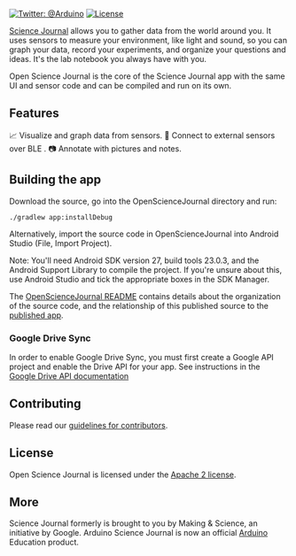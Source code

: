 [![Twitter: @Arduino](https://img.shields.io/badge/Contact-%40Arduino-orange)](https://twitter.com/arduino)
[![License](https://img.shields.io/badge/License-Apache%202.0-blue.svg)](https://opensource.org/licenses/Apache-2.0)

[Science Journal][play-store] allows you to gather data from the world around you. It uses sensors to measure your environment, like light and sound, so you can graph your data, record your experiments, and organize your questions and ideas. It's the lab notebook you always have with you.

Open Science Journal is the core of the Science Journal app with the same UI and sensor code and can be compiled and run on its own.

## Features

📈 Visualize and graph data from sensors.
📲 Connect to external sensors over BLE .
📷 Annotate with pictures and notes.

## Building the app

Download the source, go into the OpenScienceJournal directory and run:

    ./gradlew app:installDebug

Alternatively, import the source code in OpenScienceJournal into Android Studio (File, Import Project).

Note: You'll need Android SDK version 27, build tools 23.0.3, and the Android Support Library to
compile the project. If you're unsure about this, use Android Studio and tick the appropriate boxes
in the SDK Manager.

The [OpenScienceJournal README](https://github.com/google/science-journal/tree/master/OpenScienceJournal)
contains details about the organization of the source code, and the relationship of this published source
to the [published app][play-store].

### Google Drive Sync

In order to enable Google Drive Sync, you must first create a Google API project and enable the Drive API 
for your app. See instructions in the 
[Google Drive API documentation](https://developers.google.com/drive/api/v2/enable-drive-api)


## Contributing

Please read our [guidelines for contributors][contributing].

## License

Open Science Journal is licensed under the [Apache 2 license][license].

## More

Science Journal formerly is brought to you by Making & Science, an initiative by Google. Arduino Science Journal is now an official [Arduino](https://arduino.cc) Education product.

[play-store]: https://play.google.com/store/apps/details?id=com.google.android.apps.forscience.whistlepunk
[contributing]: https://github.com/arduino/Arduino/blob/master/CONTRIBUTING.md
[license]: https://github.com/bcmi-labs/Science-Journal-Android/blob/master/LICENSE
[Arduino]:https://arduino.cc
[Arduino Education]: https://www.arduino.cc/education
